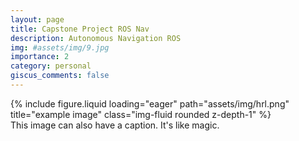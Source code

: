```yaml
---
layout: page
title: Capstone Project ROS Nav 
description: Autonomous Navigation ROS
img: #assets/img/9.jpg
importance: 2
category: personal
giscus_comments: false
---
```




<div class="row">
    <div class="col-sm mt-3 mt-md-0">
        {% include figure.liquid loading="eager" path="assets/img/hrl.png" title="example image" class="img-fluid rounded z-depth-1" %}
    </div>
</div>
<div class="caption">
    This image can also have a caption. It's like magic.
</div>

